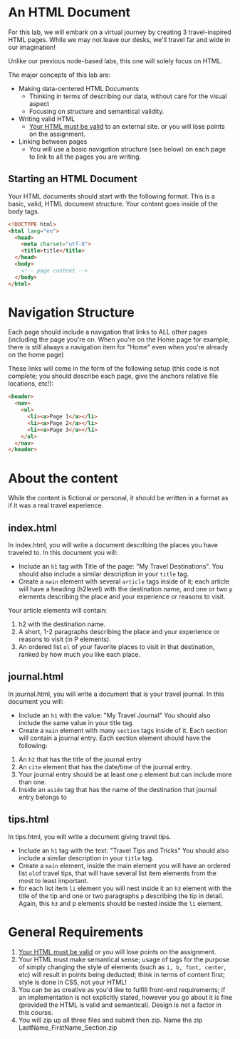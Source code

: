 # An HTML Document
For this lab, we will embark on a virtual journey by creating 3 travel-inspired HTML pages. While we may not leave our desks, we'll travel far and wide in our imagination!

Unlike our previous node-based labs, this one will solely focus on HTML. 

The major concepts of this lab are:

- Making data-centered HTML Documents
  - Thinking in terms of describing our data, without care for the visual aspect
  - Focusing on structure and semantical validity.
- Writing valid HTML
  - [Your HTML must be valid](https://validator.w3.org/#validate_by_input) to an external site. or you will lose points on the assignment.
- Linking between pages
  - You will use a basic navigation structure (see below) on each page to link to all the pages you are writing.

## Starting an HTML Document
Your HTML documents should start with the following format. This is a basic, valid, HTML document structure. Your content goes inside of the body tags.

```HTML
<!DOCTYPE html>
<html lang="en">
  <head>
    <meta charset="utf-8">
    <title>title</title>
  </head>
  <body>
    <!-- page content -->
  </body>
</html>
```
# Navigation Structure
Each page should include a navigation that links to ALL other pages (including the page you're on. When you're on the Home page for example, there is still always a navigation item for "Home" even when you're already on the home page)

These links will come in the form of the following setup (this code is not complete; you should describe each page, give the anchors relative file locations, etc!):

```HTML
<header>
  <nav>
    <ul>
      <li><a>Page 1</a></li>
      <li><a>Page 2</a></li>
      <li><a>Page 3</a></li>
    </ul>
  </nav>
</header>
```

# About the content
While the content is fictional or personal, it should be written in a format as if it was a real travel experience.

## index.html
In index.html, you will write a document describing the places you have traveled to. In this document you will:

- Include an ```h1``` tag with Title of the page: "My Travel Destinations". You should also include a similar description in your ```title``` tag.
- Create a ```main``` element with several ```article``` tags inside of it; each article will have a heading (h2level) with the destination name, and one or two ```p``` elements describing the place and your experience or reasons to visit.

Your article elements will contain:

1. h2 with the destination name.
2. A short, 1-2 paragraphs describing the place and your experience or reasons to visit (in P elements).
3. An ordered list ```ol``` of your favorite places to visit in that destination, ranked by how much you like each place.

## journal.html
In journal.html, you will write a document that is your travel journal. In this document you will:

- Include an ```h1``` with the value: "My Travel Journal"  You should also include the same value in your title tag.
- Create a ```main``` element with many ```section``` tags inside of it. Each section will contain a journal entry. Each section element should have the following:

1. An ```h2``` that has the title of the journal entry
2. An ```cite``` element that has the date/time of the journal entry.
3. Your journal entry should be at least one ```p``` element but can include more than one.
4. Inside an ```aside``` tag that has the name of the destination that journal entry belongs to

## tips.html
In tips.html, you will write a document giving travel tips.

- Include an ```h1``` tag with the text: "Travel Tips and Tricks" You should also include a similar description in your ```title``` tag.
- Create a ```main``` element, inside the main element you will have an ordered list ```ol```of travel tips, that will have several list item elements from the most to least important.
- for each list item ```li``` element you will nest inside it an ```h3``` element with the title of the tip and one or two paragraphs ```p``` describing the tip in detail. Again, this ```h3``` and p elements should be nested inside the ```li``` element. 

# General Requirements
1. [Your HTML must be valid](https://validator.w3.org/#validate_by_input) or you will lose points on the assignment.
2. Your HTML must make semantical sense; usage of tags for the purpose of simply changing the style of elements (such as ```i, b, font, center```, etc) will result in points being deducted; think in terms of content first; style is done in CSS, not your HTML!
3. You can be as creative as you'd like to fulfill front-end requirements; if an implementation is not explicitly stated, however you go about it is fine (provided the HTML is valid and semantical). Design is not a factor in this course.
4. You will zip up all three files and submit then zip. Name the zip LastName_FirstName_Section.zip
